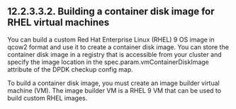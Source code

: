 ## 12.2.3.3.2. Building a container disk image for RHEL virtual machines

You can build a custom Red Hat Enterprise Linux (RHEL) 9 OS image in qcow2 format and use it to create a container disk image. You can store the container disk image in a registry that is accessible from your cluster and specify the image location in the spec.param.vmContainerDiskImage attribute of the DPDK checkup config map.

To build a container disk image, you must create an image builder virtual machine (VM). The image builder VM is a RHEL 9 VM that can be used to build custom RHEL images.

